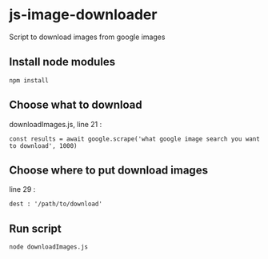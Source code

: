 # js-image-downloader
Script to download images from google images


## Install node modules
```
npm install
```
## Choose what to download
downloadImages.js, line 21 :
```
const results = await google.scrape('what google image search you want to download', 1000)
```

## Choose where to put download images
line 29 :
```
dest : '/path/to/download'
```

## Run script
```
node downloadImages.js
```
